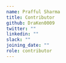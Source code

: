 ```yaml
---
name: Prafful Sharma
title: Contributor
github: DraKen0009
twitter: ""
linkedin: ""
slack: ""
joining_date: ""
role: contributor
---
```


